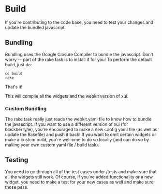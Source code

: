 # Build #

If you're contributing to the code base, you need to test your changes and update the bundled javascript.

## Bundling ##

Bundling uses the Google Closure Compiler to bundle the javascript. Don't worry -- part of the rake task is to install if for you! To perform the default build, just do:

    cd build
    rake

That's it!

This will compile all the widgets and the webkit version of xui.

### Custom Bundling ###

The rake task really just reads the webkit.yaml file to know how to bundle the javascript. If you want to use a different version of xui (for blackberry/ie), you're encouraged to make a new config yaml file (as well as update the Rakefile) and push it back! If you want to omit certain widgets or make a custom build, you're welcome to do so locally (and can do so by making your own custom yaml file / build task).

## Testing ##

You need to go through all of the test cases under /tests and make sure that all the widgets still work. Of course, if you've added functionality or a new widget, you need to make a test for your new cases as well and make sure those pass.

